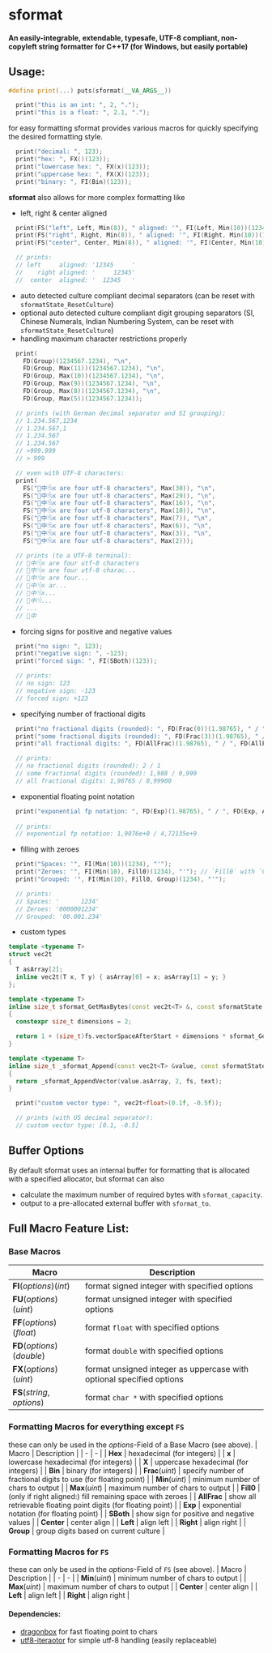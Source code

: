 # sformat
#### An easily-integrable, extendable, typesafe, UTF-8 compliant, non-copyleft string formatter for C++17 (for Windows, but easily portable)

## Usage:

```c++
#define print(...) puts(sformat(__VA_ARGS__))

  print("this is an int: ", 2, ".");
  print("this is a float: ", 2.1, ".");
```

for easy formatting sformat provides various macros for quickly specifying the desired formatting style.

```c++
  print("decimal: ", 123);
  print("hex: ", FX()(123));
  print("lowercase hex: ", FX(x)(123));
  print("uppercase hex: ", FX(X)(123));
  print("binary: ", FI(Bin)(123));
```

**sformat** also allows for more complex formatting like
- left, right & center aligned

```c++
  print(FS("left", Left, Min(8)), " aligned: '", FI(Left, Min(10))(12345), "'");
  print(FS("right", Right, Min(8)), " aligned: '", FI(Right, Min(10))(12345), "'");
  print(FS("center", Center, Min(8)), " aligned: '", FI(Center, Min(10))(12345), "'");

  // prints:
  // left     aligned: '12345     '
  //    right aligned: '     12345'
  //  center  aligned: '  12345   '
```

- auto detected culture compliant decimal separators (can be reset with `sformatState_ResetCulture`)
- optional auto detected culture compliant digit grouping separators (SI, Chinese Numerals, Indian Numbering System, can be reset with `sformatState_ResetCulture`)
- handling maximum character restrictions properly

```c++
  print(
    FD(Group)(1234567.1234), "\n", 
    FD(Group, Max(11))(1234567.1234), "\n", 
    FD(Group, Max(10))(1234567.1234), "\n", 
    FD(Group, Max(9))(1234567.1234), "\n", 
    FD(Group, Max(8))(1234567.1234), "\n", 
    FD(Group, Max(5))(1234567.1234));

  // prints (with German decimal separator and SI grouping):
  // 1.234.567,1234
  // 1.234.567,1
  // 1.234.567
  // 1.234.567
  // >999.999
  // > 999

  // even with UTF-8 characters:
  print(
    FS("🌵中𓁃א are four utf-8 characters", Max(30)), "\n", 
    FS("🌵中𓁃א are four utf-8 characters", Max(29)), "\n", 
    FS("🌵中𓁃א are four utf-8 characters", Max(16)), "\n", 
    FS("🌵中𓁃א are four utf-8 characters", Max(10)), "\n", 
    FS("🌵中𓁃א are four utf-8 characters", Max(7)), "\n", 
    FS("🌵中𓁃א are four utf-8 characters", Max(6)), "\n", 
    FS("🌵中𓁃א are four utf-8 characters", Max(3)), "\n", 
    FS("🌵中𓁃א are four utf-8 characters", Max(2)));

  // prints (to a UTF-8 terminal):
  // 🌵中𓁃א are four utf-8 characters
  // 🌵中𓁃א are four utf-8 charac...
  // 🌵中𓁃א are four...
  // 🌵中𓁃א ar...
  // 🌵中𓁃א...
  // 🌵中𓁃...
  // ...
  // 🌵中
```

- forcing signs for positive and negative values

```c++
  print("no sign: ", 123);
  print("negative sign: ", -123);
  print("forced sign: ", FI(SBoth)(123));

  // prints:
  // no sign: 123
  // negative sign: -123
  // forced sign: +123
```

- specifying number of fractional digits

```c++
  print("no fractional digits (rounded): ", FD(Frac(0))(1.98765), " / ", FD(Frac(0))(0.999));
  print("some fractional digits (rounded): ", FD(Frac(3))(1.98765), " / ", FD(Frac(3))(0.999));
  print("all fractional digits: ", FD(AllFrac)(1.98765), " / ", FD(AllFrac)(0.999));

  // prints:
  // no fractional digits (rounded): 2 / 1
  // some fractional digits (rounded): 1,988 / 0,999
  // all fractional digits: 1,98765 / 0,99900
```

- exponential floating point notation

```c++
  print("exponential fp notation: ", FD(Exp)(1.98765), " / ", FD(Exp, AllFrac)(4.72135e9));
  
  // prints:
  // exponential fp notation: 1,9876e+0 / 4,72135e+9
```

- filling with zeroes

```c++
  print("Spaces: '", FI(Min(10))(1234), "'");
  print("Zeroes: '", FI(Min(10), Fill0)(1234), "'"); // `Fill0` with `Center` / `Left` is invalid!
  print("Grouped: '", FI(Min(10), Fill0, Group)(1234), "'");

  // prints:
  // Spaces: '      1234'
  // Zeroes: '0000001234'
  // Grouped: '00.001.234'
```

- custom types

```c++
template <typename T>
struct vec2t
{
  T asArray[2];
  inline vec2t(T x, T y) { asArray[0] = x; asArray[1] = y; }
};

template <typename T>
inline size_t sformat_GetMaxBytes(const vec2t<T> &, const sformatState &fs)
{
  constexpr size_t dimensions = 2;

  return 1 + (size_t)fs.vectorSpaceAfterStart + dimensions * sformat_GetMaxBytes((T)0, fs) + (dimensions - 1) * ((size_t)fs.vectorSpaceAfterSeparator + 1) + (size_t)fs.vectorSpaceBeforeEnd + 1;
}

template <typename T>
inline size_t _sformat_Append(const vec2t<T> &value, const sformatState &fs, char *text)
{
  return _sformat_AppendVector(value.asArray, 2, fs, text);
}

  print("custom vector type: ", vec2t<float>(0.1f, -0.5f));

  // prints (with US decimal separator):
  // custom vector type: [0.1, -0.5]
```

## Buffer Options
By default sformat uses an internal buffer for formatting that is allocated with a specified allocator, but sformat can also
- calculate the maximum number of required bytes with `sformat_capacity`.
- output to a pre-allocated external buffer with `sformat_to`.

## Full Macro Feature List:
### Base Macros
| Macro | Description |
| - | - |
| **FI**(_options_)(_int_) | format signed integer with specified options |
| **FU**(_options_)(_uint_) | format unsigned integer with specified options |
| **FF**(_options_)(_float_) | format `float` with specified options |
| **FD**(_options_)(_double_) | format `double` with specified options |
| **FX**(_options_)(_uint_) | format unsigned integer as uppercase with optional specified options |
| **FS**(_string_, _options_) | format `char *` with specified options |

### Formatting Macros for everything except `FS`
these can only be used in the _options_-Field of a Base Macro (see above).
| Macro | Description |
| - | - |
| **Hex** | hexadecimal (for integers) |
| **x** | lowercase hexadecimal (for integers) |
| **X** | uppercase hexadecimal (for integers) |
| **Bin** | binary (for integers) |
| **Frac**(_uint_) | specify number of fractional digits to use (for floating point) |
| **Min**(_uint_) | minimum number of chars to output |
| **Max**(_uint_) | maximum number of chars to output |
| **Fill0** | (only if right aligned:) fill remaining space with zeroes |
| **AllFrac** | show all retrievable floating point digits (for floating point) |
| **Exp** | exponential notation (for floating point) |
| **SBoth** | show sign for positive and negative values |
| **Center** | center align |
| **Left** | align left |
| **Right** | align right |
| **Group** | group digits based on current culture |

### Formatting Macros for `FS`
these can only be used in the _options_-Field of `FS` (see above).
| Macro | Description |
| - | - |
| **Min**(_uint_) | minimum number of chars to output |
| **Max**(_uint_) | maximum number of chars to output |
| **Center** | center align |
| **Left** | align left |
| **Right** | align right |

#### Dependencies:
- [dragonbox](https://github.com/jk-jeon/dragonbox) for fast floating point to chars
- [utf8-iteraotor](https://github.com/adrianwk94/utf8-iterator) for simple utf-8 handling (easily replaceable)